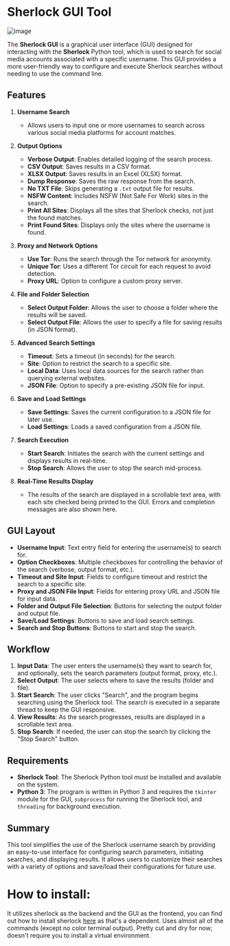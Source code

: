# Sherlock GUI Tool

![image](https://github.com/user-attachments/assets/cd642f89-8a31-4be7-af8f-a63ed906a59c)

The **Sherlock GUI** is a graphical user interface (GUI) designed for interacting with the **Sherlock** Python tool, which is used to search for social media accounts associated with a specific username. This GUI provides a more user-friendly way to configure and execute Sherlock searches without needing to use the command line.

## Features

1. **Username Search**  
   - Allows users to input one or more usernames to search across various social media platforms for account matches.

2. **Output Options**
   - **Verbose Output**: Enables detailed logging of the search process.
   - **CSV Output**: Saves results in a CSV format.
   - **XLSX Output**: Saves results in an Excel (XLSX) format.
   - **Dump Response**: Saves the raw response from the search.
   - **No TXT File**: Skips generating a `.txt` output file for results.
   - **NSFW Content**: Includes NSFW (Not Safe For Work) sites in the search.
   - **Print All Sites**: Displays all the sites that Sherlock checks, not just the found matches.
   - **Print Found Sites**: Displays only the sites where the username is found.

3. **Proxy and Network Options**
   - **Use Tor**: Runs the search through the Tor network for anonymity.
   - **Unique Tor**: Uses a different Tor circuit for each request to avoid detection.
   - **Proxy URL**: Option to configure a custom proxy server.

4. **File and Folder Selection**
   - **Select Output Folder**: Allows the user to choose a folder where the results will be saved.
   - **Select Output File**: Allows the user to specify a file for saving results (in JSON format).

5. **Advanced Search Settings**
   - **Timeout**: Sets a timeout (in seconds) for the search.
   - **Site**: Option to restrict the search to a specific site.
   - **Local Data**: Uses local data sources for the search rather than querying external websites.
   - **JSON File**: Option to specify a pre-existing JSON file for input.

6. **Save and Load Settings**
   - **Save Settings**: Saves the current configuration to a JSON file for later use.
   - **Load Settings**: Loads a saved configuration from a JSON file.

7. **Search Execution**
   - **Start Search**: Initiates the search with the current settings and displays results in real-time.
   - **Stop Search**: Allows the user to stop the search mid-process.

8. **Real-Time Results Display**
   - The results of the search are displayed in a scrollable text area, with each site checked being printed to the GUI. Errors and completion messages are also shown here.

## GUI Layout

- **Username Input**: Text entry field for entering the username(s) to search for.
- **Option Checkboxes**: Multiple checkboxes for controlling the behavior of the search (verbose, output format, etc.).
- **Timeout and Site Input**: Fields to configure timeout and restrict the search to a specific site.
- **Proxy and JSON File Input**: Fields for entering proxy URL and JSON file for input data.
- **Folder and Output File Selection**: Buttons for selecting the output folder and output file.
- **Save/Load Settings**: Buttons to save and load search settings.
- **Search and Stop Buttons**: Buttons to start and stop the search.

## Workflow

1. **Input Data**: The user enters the username(s) they want to search for, and optionally, sets the search parameters (output format, proxy, etc.).
2. **Select Output**: The user selects where to save the results (folder and file).
3. **Start Search**: The user clicks "Search", and the program begins searching using the Sherlock tool. The search is executed in a separate thread to keep the GUI responsive.
4. **View Results**: As the search progresses, results are displayed in a scrollable text area.
5. **Stop Search**: If needed, the user can stop the search by clicking the "Stop Search" button.

## Requirements

- **Sherlock Tool**: The Sherlock Python tool must be installed and available on the system.
- **Python 3**: The program is written in Python 3 and requires the `tkinter` module for the GUI, `subprocess` for running the Sherlock tool, and `threading` for background execution.

## Summary

This tool simplifies the use of the Sherlock username search by providing an easy-to-use interface for configuring search parameters, initiating searches, and displaying results. It allows users to customize their searches with a variety of options and save/load their configurations for future use.

# How to install:

It utilizes sherlock as the backend and the GUI as the frontend, you can find out how to install sherlock [here](https://sherlockproject.xyz/installation) as that's a dependent. 
Uses almost all of the commands (except no color terminal output).
Pretty cut and dry for now; doesn't require you to install a virtual environment.
